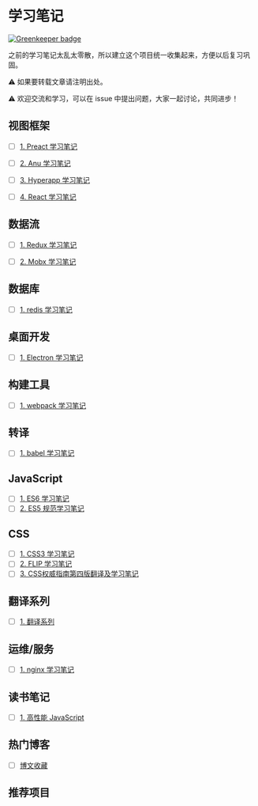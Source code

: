 # 学习笔记

[![Greenkeeper badge](https://badges.greenkeeper.io/cbbfcd/learn-note.svg)](https://greenkeeper.io/)

之前的学习笔记太乱太零散，所以建立这个项目统一收集起来，方便以后复习巩固。

⚠️ 如果要转载文章请注明出处。

⚠️ 欢迎交流和学习，可以在 issue 中提出问题，大家一起讨论，共同进步！

## 视图框架

- [ ] [1. Preact 学习笔记](./preact-learn-note/readme.md)</br>
- [ ] [2. Anu 学习笔记](./anu-learn-note/readme.md)</br>
- [ ] [3. Hyperapp 学习笔记](./hyperapp-learn-note/readme.md)</br>
- [ ] [4. React 学习笔记](./react-learn-note/readme.md)</br>


## 数据流

- [ ] [1. Redux 学习笔记](./redux-learn-note/readme.md)</br>
- [ ] [2. Mobx 学习笔记](./mobx-learn-note/readme.md)</br>


## 数据库

- [ ] [1. redis 学习笔记](./redis-learn-note/readme.md)</br>


## 桌面开发

- [ ] [1. Electron 学习笔记](./electron-learn-note/readme.md)</br>


## 构建工具

- [ ] [1. webpack 学习笔记](./webpack-learn-note/readme.md)</br>


## 转译

- [ ] [1. babel 学习笔记](./babel-learn-note/readme.md)</br>


## JavaScript

- [ ] [1. ES6 学习笔记](./es6-learn-note/readme.md)</br>
- [ ] [2. ES5 规范学习笔记](./es5-learn-note/readme.md)</br>

## CSS

- [ ] [1. CSS3 学习笔记](./css3-learn-note/readme.md)</br>
- [ ] [2. FLIP 学习笔记](./flip-learn-note/readme.md)</br>
- [ ] [3. CSS权威指南第四版翻译及学习笔记](./css-direction-4/readme.md)</br>

## 翻译系列

- [ ] [1. 翻译系列](./translation/README.md)</br>

## 运维/服务
- [ ] [1. nginx 学习笔记](./nginx-learn-note/readme.md)</br>

## 读书笔记

- [ ] [1. 高性能 JavaScript](./book-read-note/high-performance-js/readme.md)

## 热门博客

- [ ] [博文收藏](./team-article/readme.md)

## 推荐项目
